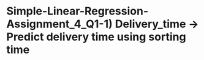 # Simple-Linear-Regression-Assignment_4_Q1-1) Delivery_time -> Predict delivery time using sorting time
